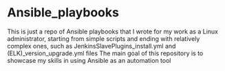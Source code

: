 # Ansible_playbooks
This is just a repo of Ansible playbooks that I wrote for my work as a Linux administrator, starting from simple scripts and ending with relatively complex ones, such as 
JenkinsSlavePlugins_install.yml and (ELK)_version_upgrade.yml files
The main goal of this repository is to showcase my skills in using Ansible as an automation tool
